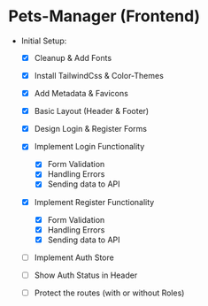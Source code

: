 # Pets-Manager (Frontend)

- Initial Setup:

  - [x] Cleanup & Add Fonts
  - [x] Install TailwindCss & Color-Themes
  - [x] Add Metadata & Favicons
  - [x] Basic Layout (Header & Footer)
  - [x] Design Login & Register Forms
  - [x] Implement Login Functionality

    - [x] Form Validation
    - [x] Handling Errors
    - [x] Sending data to API

  - [x] Implement Register Functionality

    - [x] Form Validation
    - [x] Handling Errors
    - [x] Sending data to API

  - [ ] Implement Auth Store
  - [ ] Show Auth Status in Header
  - [ ] Protect the routes (with or without Roles)
